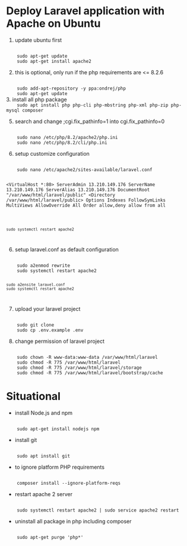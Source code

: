 # Deploy Laravel application with Apache on Ubuntu

1. update ubuntu first
<code>
    sudo apt-get update
    sudo apt-get install apache2
</code>

2. this is optional, only run if the php requirements are <= 8.2.6
<code>
    sudo add-apt-repository -y ppa:ondrej/php 
    sudo apt-get update
</code>
3. install all php package
<code>
    sudo apt install php php-cli php-mbstring php-xml php-zip php-mysql composer
</code>

5. search and change ;cgi.fix_pathinfo=1 into cgi.fix_pathinfo=0
<code>
    sudo nano /etc/php/8.2/apache2/php.ini
    sudo nano /etc/php/8.2/cli/php.ini
</code>

6. setup customize configuration
<code>
    sudo nano /etc/apache2/sites-available/laravel.conf

   <VirtualHost *:80>
        ServerAdmin 13.210.149.176
        ServerName 13.210.149.176
        ServerAlias 13.210.149.176
        DocumentRoot "/var/www/html/laravel/public"
        <Directory /var/www/html/laravel/public>
            Options Indexes FollowSymLinks MultiViews
            AllowOverride All
            Order allow,deny
            allow from all
        </Directory>
    </VirtualHost>

    sudo systemctl restart apache2
</code>

6. setup laravel.conf as default configuration
<code>
    sudo a2enmod rewrite
    sudo systemctl restart apache2
    
    sudo a2ensite laravel.conf
    sudo systemctl restart apache2
</code>

7. upload your laravel project
<code>
    sudo git clone
    sudo cp .env.example .env
</code>

8. change permission of laravel project
<code>
    sudo chown -R www-data:www-data /var/www/html/laravel
    sudo chmod -R 775 /var/www/html/laravel
    sudo chmod -R 775 /var/www/html/laravel/storage
    sudo chmod -R 775 /var/www/html/laravel/bootstrap/cache
</code>

# Situational

- install Node.js and npm
<code>
    sudo apt-get install nodejs npm
</code>

- install git
<code>
    sudo apt install git
</code>

- to ignore platform PHP requirements
<code>
    composer install --ignore-platform-reqs
</code>

- restart apache 2 server
<code>
    sudo systemctl restart apache2 | sudo service apache2 restart
</code>

- uninstall all package in php including composer
<code>
    sudo apt-get purge 'php*'
</code>




